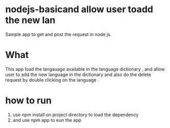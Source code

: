 # nodejs-basicand allow user toadd the new lan
Sample app to get and post the request in node js.
# What
This app load the langauage available in the language dictionary , and allow user to add the new language in the dictionary and also do the delete 
request by double clicking on the language . 

# how to run 
1. use npm install on project directory to load the dependency 
2. and use npm app  to eun the app 
